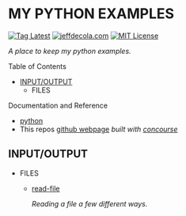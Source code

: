# MY PYTHON EXAMPLES

[![Tag Latest](https://img.shields.io/github/v/tag/jeffdecola/my-python-examples)](https://github.com/JeffDeCola/my-python-examples/tags)
[![jeffdecola.com](https://img.shields.io/badge/website-jeffdecola.com-blue)](https://jeffdecola.com)
[![MIT License](https://img.shields.io/:license-mit-blue.svg)](https://jeffdecola.mit-license.org)

_A place to keep my python examples._

Table of Contents

* [INPUT/OUTPUT](https://github.com/JeffDeCola/my-python-examples#inputoutput)
  * FILES

Documentation and Reference

* [python](https://github.com/JeffDeCola/my-cheat-sheets/tree/master/software/development/languages/python-cheat-sheet)
* This repos
  [github webpage](https://jeffdecola.github.io/my-python-examples/)
  _built with
  [concourse](https://github.com/JeffDeCola/my-python-examples/blob/master/ci-README.md)_

## INPUT/OUTPUT

* FILES

  * [read-file](https://github.com/JeffDeCola/my-python-examples/tree/master/input-output/files/read-file)

    _Reading a file a few different ways._
